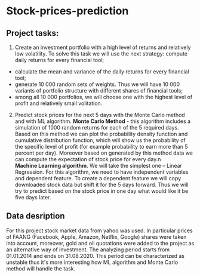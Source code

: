 # Stock-prices-prediction

## Project tasks:
1) Create an investment portfolio with a high level of returns and relatively low volatility. To solve this task we will use the next strategy:
compute daily returns for every financial tool;
* calculate the mean and variance of the daily returns for every financial tool;
* generate 10 000 random sets of weights. Thus we will have 10 000 variants of portfolio structure with different shares of financial tools;
* among all 10 000 portfolios, we will choose one with the highest level of profit and relatively small volitation.
2) Predict stock prices for the next 5 days with the Monte Carlo method and with ML algorithm.
__Monte Carlo Method__ - this algorithm includes a simulation of 1000 random returns for each of the 5 required days. Based on this method we can plot the probability density function and cumulative distribution function, which will show us the probability of the specific level of profit (for example probability to earn more than 5 percent per day). Moreover based on generated by this method data we can compute the expectation of stock price for every day.n\
__Machine Learning algorithm__. We will take the simplest one – Linear Regression. For this algorithm, we need to have independent variables and dependent feature. To create a dependent feature we will copy downloaded stock data but shift it for the 5 days forward. Thus we will try to predict based on the stock price in one day what would like it be five days later.

## Data desription
For this project stock market data from yahoo was used. In particular prices of FAANG (Facebook, Apple, Amazon, Netflix, Google) shares were taken into account, moreover, gold and oil quotations were added to the project as an alternative way of investment. The analyzing period starts from 01.01.2014 and ends on 31.08.2020. This period can be characterized as unstable thus it's more interesting how ML algorithm and Monte Carlo method will handle the task.
